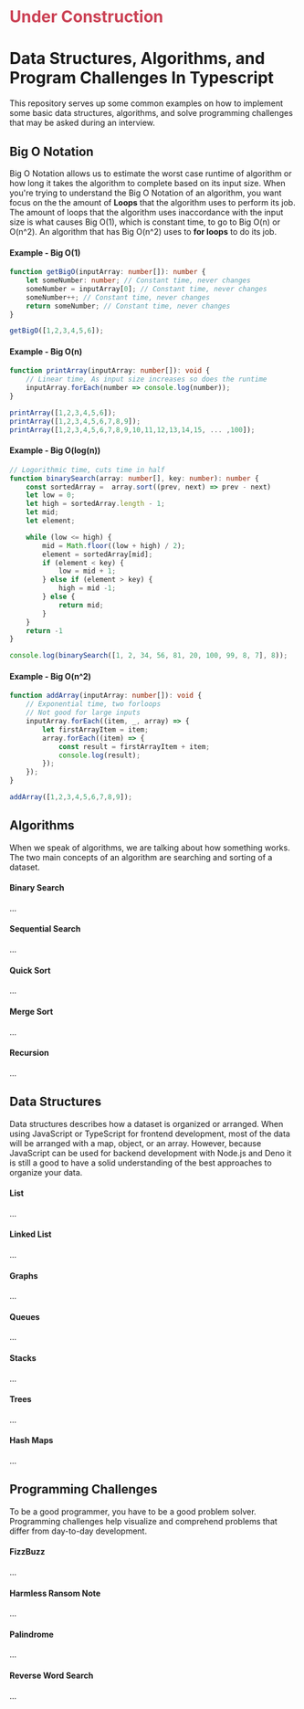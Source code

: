 # <div style="color: #cb4154">Under Construction</div>
# Data Structures, Algorithms, and Program Challenges In Typescript
This repository serves up some common examples on how to implement some basic data structures, algorithms, and solve programming challenges that may be asked during an interview. 


## Big O Notation
Big O Notation allows us to estimate the worst case runtime of algorithm or how long it takes the algorithm to complete based on its input size. When you're trying to understand the Big O Notation of an algorithm, you want focus on the the amount of **Loops** that the algorithm uses to perform its job. The amount of loops that the algorithm uses inaccordance with the input size is what causes Big O(1), which is constant time, to go to Big O(n) or O(n^2). An algorithm that has Big O(n^2) uses to **for loops** to do its job.

#### Example - Big O(1)
```typescript
function getBigO(inputArray: number[]): number {
    let someNumber: number; // Constant time, never changes
    someNumber = inputArray[0]; // Constant time, never changes
    someNumber++; // Constant time, never changes
    return someNumber; // Constant time, never changes
}

getBigO([1,2,3,4,5,6]);
```

#### Example - Big O(n)
```typescript
function printArray(inputArray: number[]): void {
    // Linear time, As input size increases so does the runtime
    inputArray.forEach(number => console.log(number)); 
}

printArray([1,2,3,4,5,6]);
printArray([1,2,3,4,5,6,7,8,9]);
printArray([1,2,3,4,5,6,7,8,9,10,11,12,13,14,15, ... ,100]);
```
#### Example - Big O(log(n))
```typescript
// Logorithmic time, cuts time in half
function binarySearch(array: number[], key: number): number {
    const sortedArray =  array.sort((prev, next) => prev - next)
    let low = 0;
    let high = sortedArray.length - 1;
    let mid;
    let element;

    while (low <= high) {
        mid = Math.floor((low + high) / 2);
        element = sortedArray[mid];
        if (element < key) {
            low = mid + 1;
        } else if (element > key) {
            high = mid -1;
        } else {
            return mid;
        }
    }
    return -1
}

console.log(binarySearch([1, 2, 34, 56, 81, 20, 100, 99, 8, 7], 8));
```

#### Example - Big O(n^2)
```typescript
function addArray(inputArray: number[]): void {
    // Exponential time, two forloops
    // Not good for large inputs
    inputArray.forEach((item, _, array) => {
        let firstArrayItem = item;
        array.forEach((item) => {
            const result = firstArrayItem + item;
            console.log(result);
        });
    });
}

addArray([1,2,3,4,5,6,7,8,9]);
```

## Algorithms
When we speak of algorithms, we are talking about how something works. The two main concepts of an algorithm are searching and sorting of a dataset.

#### Binary Search
...

#### Sequential Search
...

#### Quick Sort
...

#### Merge Sort
...

#### Recursion
...



## Data Structures
Data structures describes how a dataset is organized or arranged. When using JavaScript or TypeScript for frontend development, most of the data will be arranged with a map, object, or an array. However, because JavaScript can be used for backend development with Node.js and Deno it is still a good to have a solid understanding of the best approaches to organize your data.

#### List
...

#### Linked List
...

#### Graphs
...

#### Queues
...

#### Stacks
...

#### Trees
...

#### Hash Maps
...

## Programming Challenges
To be a good programmer, you have to be a good problem solver. Programming challenges help visualize and comprehend problems that differ from day-to-day development.

#### FizzBuzz
...

#### Harmless Ransom Note
...

#### Palindrome
...

#### Reverse Word Search
...


